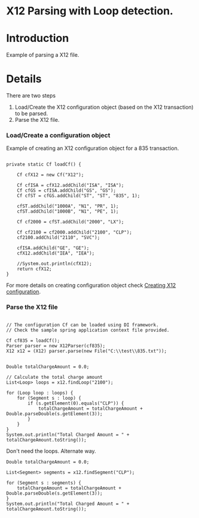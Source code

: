 # X12 Parsing with Loop detection.

# Introduction #

Example of parsing a X12 file.

# Details #

There are two steps
  1. Load/Create the X12 configuration object (based on the X12 transaction) to be parsed.
  1. Parse the X12 file.

### Load/Create a configuration object ###

Example of creating an X12 configuration object for a 835 transaction.
```

private static Cf loadCf() {

    Cf cfX12 = new Cf("X12");

    Cf cfISA = cfX12.addChild("ISA", "ISA");
    Cf cfGS = cfISA.addChild("GS", "GS");
    Cf cfST = cfGS.addChild("ST", "ST", "835", 1);

    cfST.addChild("1000A", "N1", "PR", 1);
    cfST.addChild("1000B", "N1", "PE", 1);

    Cf cf2000 = cfST.addChild("2000", "LX");

    Cf cf2100 = cf2000.addChild("2100", "CLP");
    cf2100.addChild("2110", "SVC");

    cfISA.addChild("GE", "GE");
    cfX12.addChild("IEA", "IEA");

    //System.out.println(cfX12);
    return cfX12;
}
```
For more details on creating configuration object check [Creating X12 configuration](https://code.google.com/p/x12-parser/wiki/exampleConfigurationLoading).

### Parse the X12 file ###

```

// The configuration Cf can be loaded using DI framework.
// Check the sample spring application context file provided.

Cf cf835 = loadCf();
Parser parser = new X12Parser(cf835);
X12 x12 = (X12) parser.parse(new File("C:\\test\\835.txt"));


Double totalChargeAmount = 0.0;

// Calculate the total charge amount
List<Loop> loops = x12.findLoop("2100");

for (Loop loop : loops) {
    for (Segment s : loop) {
        if (s.getElement(0).equals("CLP")) {
            totalChargeAmount = totalChargeAmount + Double.parseDouble(s.getElement(3));
        }
    }
}
System.out.println("Total Charged Amount = " + totalChargeAmount.toString());
```


Don't need the loops. Alternate way.
```
Double totalChargeAmount = 0.0;

List<Segment> segments = x12.findSegment("CLP");

for (Segment s : segments) {
    totalChargeAmount = totalChargeAmount + Double.parseDouble(s.getElement(3));
}
System.out.println("Total Charged Amount = " + totalChargeAmount.toString());
```